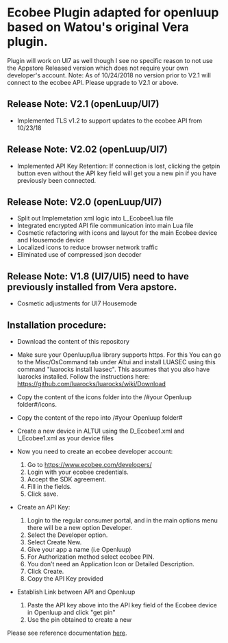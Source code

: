 # Ecobee Plugin adapted for openluup based on Watou's original Vera plugin.

Plugin will work on UI7 as well though I see no specific reason to not use the Appstore Released version which does not require your own developer's account. 
Note: As of 10/24/2018 no version prior to V2.1 will connect to the ecobee API. Please upgrade to V2.1 or above.

## Release Note: V2.1 (openLuup/UI7)

 - Implemented TLS v1.2 to support updates to the ecobee API from 10/23/18

## Release Note: V2.02 (openLuup/UI7)

 - Implemented API Key Retention: If connection is lost, clicking the getpin button even without the API key field will get you a new pin if you have previously been connected.

## Release Note: V2.0 (openLuup/UI7)

 - Split out Implemetation xml logic into L_Ecobee1.lua file
 - Integrated encrypted API file communication into main Lua file
 - Cosmetic refactoring with icons and layout for the main Ecobee device and Housemode device
 - Localized icons to reduce browser network traffic
 - Eliminated use of compressed json decoder
 
## Release Note: V1.8 (UI7/UI5) need to have previously installed from Vera apstore.

 - Cosmetic adjustments for UI7 Housemode

## Installation procedure:

- Download the content of this repository

- Make sure your Openluup/lua library supports https. For this You can go to the Misc/OsCommand tab under Altui and install LUASEC using this command "luarocks install luasec". This assumes that you also have luarocks installed. Follow the instructions here: https://github.com/luarocks/luarocks/wiki/Download

- Copy the content of the icons folder into the /#your Openluup folder#/icons.

- Copy the content of the repo into /#your Openluup folder#

- Create a new device in ALTUI using the D_Ecobee1.xml and I_Ecobee1.xml as your device files

- Now you need to create an ecobee developer account:
  1. Go to https://www.ecobee.com/developers/
  2. Login with your ecobee credentials.
  3. Accept the SDK agreement.
  4. Fill in the fields.
  5. Click save.
- Create an API Key:
  1. Login to the regular consumer portal, and in the main options menu there will be a new option Developer.
  2. Select the Developer option.
  3. Select Create New.
  4. Give your app a name (i.e Openluup)
  5. For Authorization method select ecobee PIN.
  6. You don’t need an Application Icon or Detailed Description.
  7. Click Create.
  8. Copy the API Key provided

- Establish Link between API and Openluup
  1. Paste the API key above into the API key field of the Ecobee device in Openluup and click "get pin"
  2. Use the pin obtained to create a new 
 

Please see reference documentation <a href="http://watou.github.io/vera-ecobee/">here</a>.
